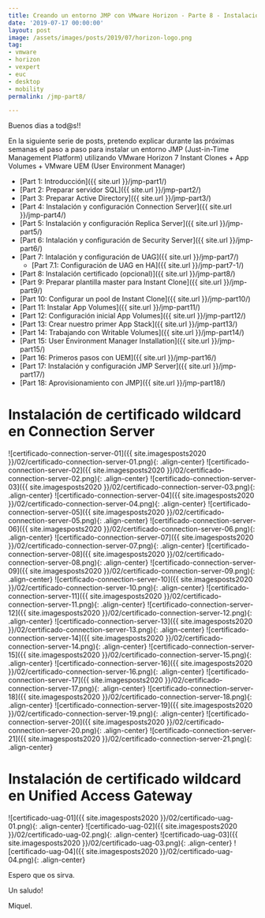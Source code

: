 ```yaml
---
title: Creando un entorno JMP con VMware Horizon - Parte 8 - Instalación certificado
date: '2019-07-17 00:00:00'
layout: post
image: /assets/images/posts/2019/07/horizon-logo.png
tag:
- vmware
- horizon
- vexpert
- euc
- desktop
- mobility
permalink: /jmp-part8/

---
```


Buenos dias a tod@s!!

En la siguiente serie de posts, pretendo explicar durante las próximas semanas el paso a paso para instalar un entorno JMP (Just-in-Time Management Platform) utilizando VMware Horizon 7 Instant Clones + App Volumes + VMware UEM (User Environment Manager) 

- [Part 1: Introducción]({{ site.url }}/jmp-part1/)
- [Part 2: Preparar servidor SQL]({{ site.url }}/jmp-part2/)
- [Part 3: Preparar Active Directory]({{ site.url }}/jmp-part3/)
- [Part 4: Instalación y configuración Connection Server]({{ site.url }}/jmp-part4/)
- [Part 5: Instalación y configuración Replica Server]({{ site.url }}/jmp-part5/)
- [Part 6: Intalación y configuración de Security Server]({{ site.url }}/jmp-part6/)
- [Part 7: Intalación y configuración de UAG]({{ site.url }}/jmp-part7/)
    - [Part 7.1: Configuración de UAG en HA]({{ site.url }}/jmp-part7-1/)
- [Part 8: Instalación certificado (opcional)]({{ site.url }}/jmp-part8/)
- [Part 9: Preparar plantilla master para Instant Clone]({{ site.url }}/jmp-part9/)
- [Part 10: Configurar un pool de Instant Clone]({{ site.url }}/jmp-part10/)
- [Part 11: Instalar App Volumes]({{ site.url }}/jmp-part11/)
- [Part 12: Configuración inicial App Volumes]({{ site.url }}/jmp-part12/)
- [Part 13: Crear nuestro primer App Stack]({{ site.url }}/jmp-part13/)
- [Part 14: Trabajando con Writable Volumes]({{ site.url }}/jmp-part14/)
- [Part 15: User Environment Manager Installation]({{ site.url }}/jmp-part15/)
- [Part 16: Primeros pasos con UEM]({{ site.url }}/jmp-part16/)
- [Part 17: Instalación y configuración JMP Server]({{ site.url }}/jmp-part17/)
- [Part 18: Aprovisionamiento con JMP]({{ site.url }}/jmp-part18/)

# Instalación de certificado wildcard en Connection Server

![certificado-connection-server-01]({{ site.imagesposts2020 }}/02/certificado-connection-server-01.png){: .align-center}
![certificado-connection-server-02]({{ site.imagesposts2020 }}/02/certificado-connection-server-02.png){: .align-center}
![certificado-connection-server-03]({{ site.imagesposts2020 }}/02/certificado-connection-server-03.png){: .align-center}
![certificado-connection-server-04]({{ site.imagesposts2020 }}/02/certificado-connection-server-04.png){: .align-center}
![certificado-connection-server-05]({{ site.imagesposts2020 }}/02/certificado-connection-server-05.png){: .align-center}
![certificado-connection-server-06]({{ site.imagesposts2020 }}/02/certificado-connection-server-06.png){: .align-center}
![certificado-connection-server-07]({{ site.imagesposts2020 }}/02/certificado-connection-server-07.png){: .align-center}
![certificado-connection-server-08]({{ site.imagesposts2020 }}/02/certificado-connection-server-08.png){: .align-center}
![certificado-connection-server-09]({{ site.imagesposts2020 }}/02/certificado-connection-server-09.png){: .align-center}
![certificado-connection-server-10]({{ site.imagesposts2020 }}/02/certificado-connection-server-10.png){: .align-center}
![certificado-connection-server-11]({{ site.imagesposts2020 }}/02/certificado-connection-server-11.png){: .align-center}
![certificado-connection-server-12]({{ site.imagesposts2020 }}/02/certificado-connection-server-12.png){: .align-center}
![certificado-connection-server-13]({{ site.imagesposts2020 }}/02/certificado-connection-server-13.png){: .align-center}
![certificado-connection-server-14]({{ site.imagesposts2020 }}/02/certificado-connection-server-14.png){: .align-center}
![certificado-connection-server-15]({{ site.imagesposts2020 }}/02/certificado-connection-server-15.png){: .align-center}
![certificado-connection-server-16]({{ site.imagesposts2020 }}/02/certificado-connection-server-16.png){: .align-center}
![certificado-connection-server-17]({{ site.imagesposts2020 }}/02/certificado-connection-server-17.png){: .align-center}
![certificado-connection-server-18]({{ site.imagesposts2020 }}/02/certificado-connection-server-18.png){: .align-center}
![certificado-connection-server-19]({{ site.imagesposts2020 }}/02/certificado-connection-server-19.png){: .align-center}
![certificado-connection-server-20]({{ site.imagesposts2020 }}/02/certificado-connection-server-20.png){: .align-center}
![certificado-connection-server-21]({{ site.imagesposts2020 }}/02/certificado-connection-server-21.png){: .align-center}

# Instalación de certificado wildcard en Unified Access Gateway

![certificado-uag-01]({{ site.imagesposts2020 }}/02/certificado-uag-01.png){: .align-center}
![certificado-uag-02]({{ site.imagesposts2020 }}/02/certificado-uag-02.png){: .align-center}
![certificado-uag-03]({{ site.imagesposts2020 }}/02/certificado-uag-03.png){: .align-center}
![certificado-uag-04]({{ site.imagesposts2020 }}/02/certificado-uag-04.png){: .align-center}


Espero que os sirva.

Un saludo!

Miquel.



